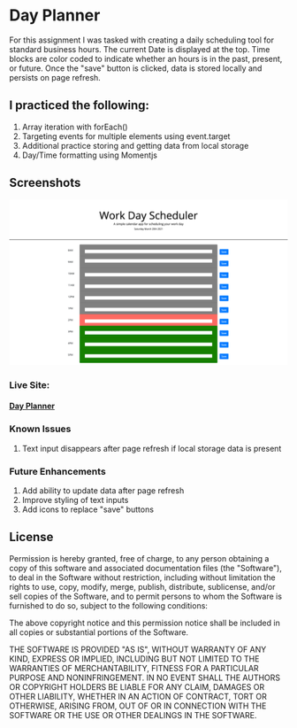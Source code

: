 # Day Planner

For this assignment I was tasked with creating a daily scheduling tool for standard business hours. The current Date is displayed at the top. Time blocks are color coded to indicate whether an hours is in the past, present, or future. Once the "save" button is clicked, data is stored locally and persists on page refresh.  

## I practiced the following:
1. Array iteration with forEach()
2. Targeting events for multiple elements using event.target
3. Additional practice storing and getting data from local storage
4. Day/Time formatting using Momentjs


## Screenshots
![Day Planner](assets/images/dayPlanner.png)

### Live Site:
#### [Day Planner](https://sranson.github.io/day-planner/)

### Known Issues
1. Text input disappears after page refresh if local storage data is present

### Future Enhancements
1. Add ability to update data after page refresh
2. Improve styling of text inputs
3. Add icons to replace "save" buttons



## License
Permission is hereby granted, free of charge, to any person obtaining a copy of this software and associated documentation files (the "Software"), to deal in the Software without restriction, including without limitation the rights to use, copy, modify, merge, publish, distribute, sublicense, and/or sell copies of the Software, and to permit persons to whom the Software is furnished to do so, subject to the following conditions:

The above copyright notice and this permission notice shall be included in all copies or substantial portions of the Software.

THE SOFTWARE IS PROVIDED "AS IS", WITHOUT WARRANTY OF ANY KIND, EXPRESS OR IMPLIED, INCLUDING BUT NOT LIMITED TO THE WARRANTIES OF MERCHANTABILITY, FITNESS FOR A PARTICULAR PURPOSE AND NONINFRINGEMENT. IN NO EVENT SHALL THE AUTHORS OR COPYRIGHT HOLDERS BE LIABLE FOR ANY CLAIM, DAMAGES OR OTHER LIABILITY, WHETHER IN AN ACTION OF CONTRACT, TORT OR OTHERWISE, ARISING FROM, OUT OF OR IN CONNECTION WITH THE SOFTWARE OR THE USE OR OTHER DEALINGS IN THE SOFTWARE.
